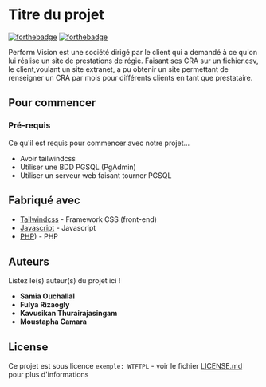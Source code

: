 # Titre du projet

[![forthebadge](http://forthebadge.com/images/badges/built-with-love.svg)](http://forthebadge.com)  [![forthebadge](http://forthebadge.com/images/badges/powered-by-electricity.svg)](http://forthebadge.com)

Perform Vision est une société dirigé par le client qui a demandé à ce qu'on lui réalise un site de prestations de régie. Faisant ses CRA sur un fichier.csv, le client,voulant un site extranet, a pu obtenir un site permettant de renseigner un CRA par mois pour différents clients en tant que prestataire.
## Pour commencer


### Pré-requis

Ce qu'il est requis pour commencer avec notre projet...

- Avoir tailwindcss
- Utiliser une BDD PGSQL (PgAdmin)
- Utiliser un serveur web faisant tourner PGSQL

## Fabriqué avec


* [Tailwindcss]((https://tailwindcss.com/)) - Framework CSS (front-end)
* [Javascript]((https://developer.mozilla.org/fr/docs/Web/JavaScript)) - Javascript
* [PHP](https://www.php.net/manual/fr/intro-whatis.php)) - PHP



## Auteurs
Listez le(s) auteur(s) du projet ici !
* **Samia Ouchallal**
* **Fulya Rizaogly**
* **Kavusikan Thurairajasingam**
* **Moustapha Camara** 



## License

Ce projet est sous licence ``exemple: WTFTPL`` - voir le fichier [LICENSE.md](LICENSE.md) pour plus d'informations


